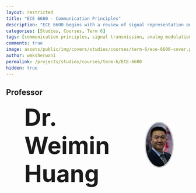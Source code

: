 ```yaml
---
layout: restricted
title: "ECE 6600 - Communication Principles"
description: "ECE 6600 begins with a review of signal representation and analysis and includes distortionless signal transmission, analog modulation (AM, FM, and PM), super-heterodyne receiver, sampling theorem, pulse amplitude modulation (PAM), pulse code modulation (PCM), and delta modulation."
categories: [Studies, Courses, Term 6]
tags: [communication principles, signal transmission, analog modulation, sampling theorem, pam, pcm, delta modulation]
comments: true
image: assets/public/img/covers/studies/courses/term-6/ece-6600-cover.png
author: wmksherwani
permalink: /projects/studies/courses/term-6/ECE-6600
hidden: true
---
```


## Professor

<html lang="en">
<head>
    <meta charset="UTF-8">
    <meta name="viewport" content="width=device-width, initial-scale=1.0">
</head>
<div id="name-wrapper" style="margin: 0;">
    <div style="display: flex; justify-content: space-between; align-items: center; padding: 0 50px;">
        <div style="font-size: 4rem; font-weight: bold;">Dr. Weimin Huang</div>
        <div>
            <img src="assets/public/img/people/Weimin Huang.png" alt="Weimin Huang" 
                 style="width: 120px; height: 120px; object-fit: cover; border-radius: 50%; border: 3px solid #ccc;">
        </div>
    </div>
</div>
</html>

<!-- <html lang="en">
<head>
    <meta charset="UTF-8">
    <meta name="viewport" content="width=device-width, initial-scale=1.0">
    <title>Star Rating</title>
    <link href="https://cdnjs.cloudflare.com/ajax/libs/font-awesome/6.0.0-beta3/css/all.min.css" rel="stylesheet">
</head>
<div id="star-wrapper" style="margin: 0; display: flex; justify-content: center; align-items: center;">
    <div style="display: flex; justify-content: center; align-items: center; font-size: 50px;">
        <i class="fas fa-star" style="color: gold;"></i>
        <i class="fas fa-star" style="color: gold;"></i>
        <i class="fas fa-star" style="color: gold;"></i>
        <i class="fas fa-star" style="color: gold;"></i>
        <i class="fas fa-star" style="color: gold;"></i>
    </div>
</div>
</html> -->
